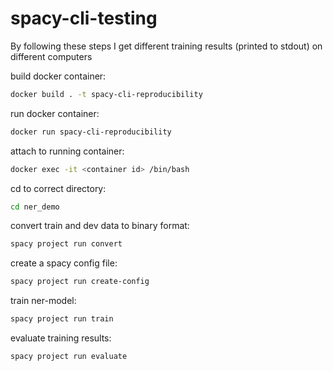# spacy-cli-testing
By following these steps I get different training results (printed to stdout) on different computers


build docker container:
``` bash
docker build . -t spacy-cli-reproducibility
```

run docker container:
``` bash
docker run spacy-cli-reproducibility
```

attach to running container:
``` bash
docker exec -it <container id> /bin/bash
```

cd to correct directory:
``` bash
cd ner_demo
```

convert train and dev data to binary format:
``` bash
spacy project run convert
```

create a spacy config file:
``` bash
spacy project run create-config
```

train ner-model:
``` bash
spacy project run train
```

evaluate training results:
``` bash
spacy project run evaluate
```
